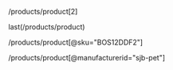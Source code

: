 /products/product[2]

last(/products/product)

/products/product[@sku="BOS12DDF2"]

/products/product[@manufacturerid="sjb-pet"]